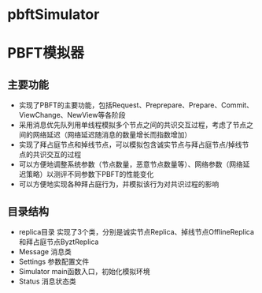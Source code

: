 # pbftSimulator
# PBFT模拟器
## 主要功能
- 实现了PBFT的主要功能，包括Request、Preprepare、Prepare、Commit、ViewChange、NewView等各阶段
- 采用消息优先队列用单线程模拟多个节点之间的共识交互过程，考虑了节点之间的网络延迟（网络延迟随消息的数量增长而指数增加）
- 实现了拜占庭节点和掉线节点，可以模拟包含诚实节点与拜占庭节点/掉线节点的共识交互的过程
- 可以方便地调整系统参数（节点数量，恶意节点数量等）、网络参数（网络延迟策略）以测评不同参数下PBFT的性能变化
- 可以方便地实现各种拜占庭行为，并模拟该行为对共识过程的影响
## 目录结构
- replica目录 实现了3个类，分别是诚实节点Replica、掉线节点OfflineReplica和拜占庭节点ByztReplica
- Message 消息类
- Settings 参数配置文件
- Simulator main函数入口，初始化模拟环境
- Status 消息状态类
